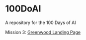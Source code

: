 # 100DoAI
A repository for the 100 Days of AI

Mission 3:  [Greenwood Landing Page](https://thebimsider.github.io/100DoAI/Day1/)  
